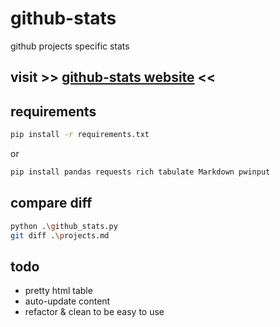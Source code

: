 # github-stats
github projects specific stats

## visit >> [github-stats website](https://streanger.github.io/github-stats/) <<

## requirements

```bash
pip install -r requirements.txt
```

or

```bash
pip install pandas requests rich tabulate Markdown pwinput
```


## compare diff

```bash
python .\github_stats.py
git diff .\projects.md
```

## todo
- pretty html table
- auto-update content
- refactor & clean to be easy to use
